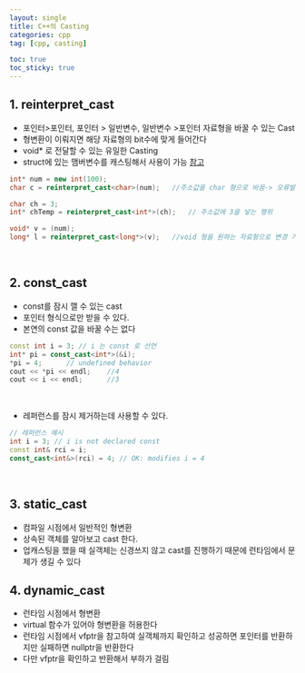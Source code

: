 ```yaml
---
layout: single
title: C++의 Casting
categories: cpp
tag: [cpp, casting]

toc: true
toc_sticky: true
---
```


## 1. reinterpret_cast
* 포인터>포인터, 포인터 > 일반변수, 일반변수 >포인터 자료형을 바꿀 수 있는 Cast
* 형변환이 이뤄지면 해당 자료형의 bit수에 맞게 들어간다
* void* 로 전달할 수 있는 유일한 Casting
* struct에 있는 맴버변수를 캐스팅해서 사용이 가능 [참고](/unreallecture/unrealLectureLeeFramework10/#1-1-엑셀과-동일한-구조체-생성)


```cpp
int* num = new int(100);
char c = reinterpret_cast<char>(num);   //주소값을 char 형으로 바꿈-> 오류발생 : char는 1byte라 주소값인 4byte를 담을 수 없음

char ch = 3;
int* chTemp = reinterpret_cast<int*>(ch);   // 주소값에 3을 넣는 행위

void* v = (num);
long* l = reinterpret_cast<long*>(v);   //void 형을 원하는 자료형으로 변경 가능
```
   
   
## 2. const_cast
* const를 잠시 깰 수 있는 cast
* 포인터 형식으로만 받을 수 있다.
* 본연의 const 값을 바꿀 수는 없다
```cpp
const int i = 3; // i 는 const 로 선언
int* pi = const_cast<int*>(&i);
*pi = 4;      // undefined behavior
cout << *pi << endl;    //4
cout << i << endl;      //3
```
   
* 레퍼런스를 잠시 제거하는데 사용할 수 있다.
```cpp
// 레퍼런스 예시 
int i = 3; // i is not declared const
const int& rci = i; 
const_cast<int&>(rci) = 4; // OK: modifies i = 4
```
   
   
## 3. static_cast
* 컴파일 시점에서 일반적인 형변환
* 상속된 객체를 알아보고 cast 한다.
* 업캐스팅을 했을 때 실객체는 신경쓰지 않고 cast를 진행하기 때문에 런타임에서 문제가 생길 수 있다
   
   
## 4. dynamic_cast
* 런타임 시점에서 형변환
* virtual 함수가 있어야 형변환을 허용한다
* 런타임 시점에서 vfptr을 참고하여 실객체까지 확인하고 성공하면 포인터를 반환하지만 실패하면 nullptr을 반환한다
* 다만 vfptr을 확인하고 반환해서 부하가 걸림
